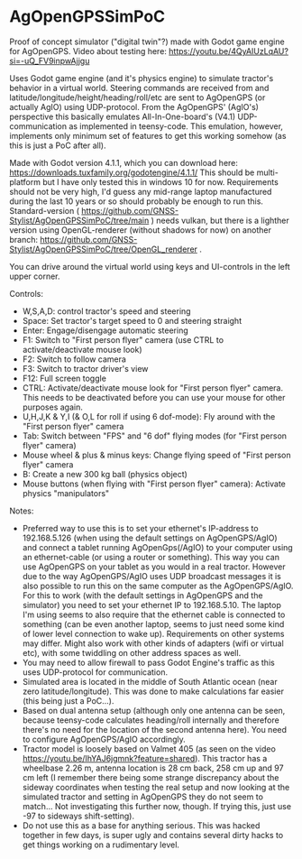 # AgOpenGPSSimPoC
Proof of concept simulator ("digital twin"?) made with Godot game engine for AgOpenGPS.
Video about testing here: https://youtu.be/4QyAIUzLqAU?si=-uQ_FV9inpwAjjgu

Uses Godot game engine (and it's physics engine) to simulate tractor's behavior in a virtual world. Steering commands are received from and latitude/longitude/height/heading/roll/etc are sent to AgOpenGPS (or actually AgIO) using UDP-protocol. From the AgOpenGPS' (AgIO's) perspective this basically emulates All-In-One-board's (V4.1) UDP-communication as implemented in teensy-code. This emulation, however, implements only minimum set of features to get this working somehow (as this is just a PoC after all).

Made with Godot version 4.1.1, which you can download here: https://downloads.tuxfamily.org/godotengine/4.1.1/ This should be multi-platform but I have only tested this in windows 10 for now. Requirements should not be very high, I'd guess any mid-range laptop manufactured during the last 10 years or so should probably be enough to run this. Standard-version ( https://github.com/GNSS-Stylist/AgOpenGPSSimPoC/tree/main ) needs vulkan, but there is a lighther version using OpenGL-renderer (without shadows for now) on another branch: https://github.com/GNSS-Stylist/AgOpenGPSSimPoC/tree/OpenGL_renderer .

You can drive around the virtual world using keys and UI-controls in the left upper corner.

Controls:
- W,S,A,D: control tractor's speed and steering
- Space: Set tractor's target speed to 0 and steering straight
- Enter: Engage/disengage automatic steering
- F1: Switch to "First person flyer" camera (use CTRL to activate/deactivate mouse look)
- F2: Switch to follow camera
- F3: Switch to tractor driver's view
- F12: Full screen toggle
- CTRL: Activate/deactivate mouse look for "First person flyer" camera. This needs to be deactivated before you can use your mouse for other purposes again.
- U,H,J,K & Y,I (& O,L for roll if using 6 dof-mode): Fly around with the "First person flyer" camera
- Tab: Switch between "FPS" and "6 dof" flying modes (for "First person flyer" camera)
- Mouse wheel & plus & minus keys: Change flying speed of "First person flyer" camera
- B: Create a new 300 kg ball (physics object)
- Mouse buttons (when flying with "First person flyer" camera): Activate physics "manipulators"

Notes:
- Preferred way to use this is to set your ethernet's IP-address to 192.168.5.126 (when using the default settings on AgOpenGPS/AgIO) and connect a tablet running AgOpenGps(/AgIO) to your computer using an ethernet-cable (or using a router or something). This way you can use AgOpenGPS on your tablet as you would in a real tractor. However due to the way AgOpenGPS/AgIO uses UDP broadcast messages it is also possible to run this on the same computer as the AgOpenGPS/AgIO. For this to work (with the default settings in AgOpenGPS and the simulator) you need to set your ethernet IP to 192.168.5.10. The laptop I'm using seems to also require that the ethernet cable is connected to something (can be even another laptop, seems to just need some kind of lower level connection to wake up). Requirements on other systems may differ. Might also work with other kinds of adapters (wifi or virtual etc), with some twiddling on other address spaces as well.
- You may need to allow firewall to pass Godot Engine's traffic as this uses UDP-protocol for communication.
- Simulated area is located in the middle of South Atlantic ocean (near zero latitude/longitude). This was done to make calculations far easier (this being just a PoC...).
- Based on dual antenna setup (although only one antenna can be seen, because teensy-code calculates heading/roll internally and therefore there's no need for the location of the second antenna here). You need to configure AgOpenGPS/AgIO accordingly.
- Tractor model is loosely based on Valmet 405 (as seen on the video https://youtu.be/IhYAJ6jgmnk?feature=shared). This tractor has a wheelbase 2.26 m, antenna location is 28 cm back, 258 cm up and 97 cm left (I remember there being some strange discrepancy about the sideway coordinates when testing the real setup and now looking at the simulated tractor and setting in AgOpenGPS they do not seem to match... Not investigating this further now, though. If trying this, just use -97 to sideways shift-setting).
- Do not use this as a base for anything serious. This was hacked together in few days, is super ugly and contains several dirty hacks to get things working on a rudimentary level.
